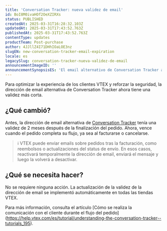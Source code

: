 ```yaml
---
title: 'Conversation Tracker: nueva validez de email'
id: BoI8M0ivaHOf2OeXZIRXs
status: PUBLISHED
createdAt: 2025-03-31T16:28:32.103Z
updatedAt: 2025-03-31T17:43:52.763Z
publishedAt: 2025-03-31T17:43:52.763Z
contentType: updates
productTeam: Post-purchase
author: 4JJllZ4I71DHhIOaLOE3nz
slugEN: new-conversation-tracker-email-expiration
locale: es
legacySlug: conversation-tracker-nueva-validez-de-email
announcementImageID: ''
announcementSynopsisES: 'El email alternativo de Conversation Tracker ahora vence cuando finaliza el flujo del pedido.'
---
```


Para optimizar la experiencia de los clientes VTEX y reforzar la seguridad, la dirección de email alternativa de Conversation Tracker ahora tiene una validez más corta.

## ¿Qué cambió?
Antes, la dirección de email alternativa de [Conversation Tracker](https://help.vtex.com/es/tutorial/understanding-the-conversation-tracker--tutorials_195) tenía una validez de 2 meses después de la finalización del pedido. Ahora, vence cuando el pedido completa su flujo, ya sea al facturarse o cancelarse.

> ℹ️ VTEX puede enviar emails sobre pedidos tras la facturación, como reembolsos o actualizaciones del status de envío. En esos casos, reactivará temporalmente la dirección de email, enviará el mensaje y luego la volverá a desactivar.

## ¿Qué se necesita hacer?
No se requiere ninguna acción. La actualización de la validez de la dirección de email se implementó automáticamente en todas las tiendas VTEX.

Para más información, consulta el artículo [Cómo se realiza la comunicación con el cliente durante el flujo del pedido] (https://help.vtex.com/es/tutorial/understanding-the-conversation-tracker--tutorials_195).

